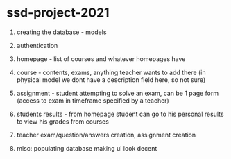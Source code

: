 # ssd-project-2021


1. creating the database - models

2. authentication

3. homepage - list of courses and whatever homepages have

4. course - contents, exams, anything teacher wants to add there (in physical model we dont have a description field here, so not sure)

5. assignment - student attempting to solve an exam, can be 1 page form (access to exam in timeframe specified by a teacher)

6. students results - from homepage student can go to his personal results to view his grades from courses

7. teacher exam/question/answers creation, assignment creation

8. misc:
populating database
making ui look decent
